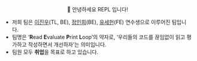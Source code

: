 <p align="center">
  🙋 안녕하세요 REPL 입니다!
</p>

- 저희 팀은 [이진우](https://github.com/jinu0137)(TL, BE), [정인희](https://github.com/inh2613)(BE), [유세헌](https://github.com/seheon99)(FE) 연수생으로 이루어진 팀입니다.
- 팀명은 ‘**R**ead **E**valuate **P**rint **L**oop’의 약자로, ‘우리들의 코드를 끊임없이 읽고 평가하고 작성하면서 개선하자’는 의미입니다.
- 팀원 모두 **취업**을 목표로 하고 있습니다.
